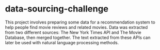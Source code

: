 # data-sourcing-challenge
This project involves preparing some data for a recommendation system to help people find movie reviews and related movies. Data was extracted from two different sources: The New York Times API and The Movie Database, then merged together. The text extracted from these APIs can later be used with natural language processing methods.